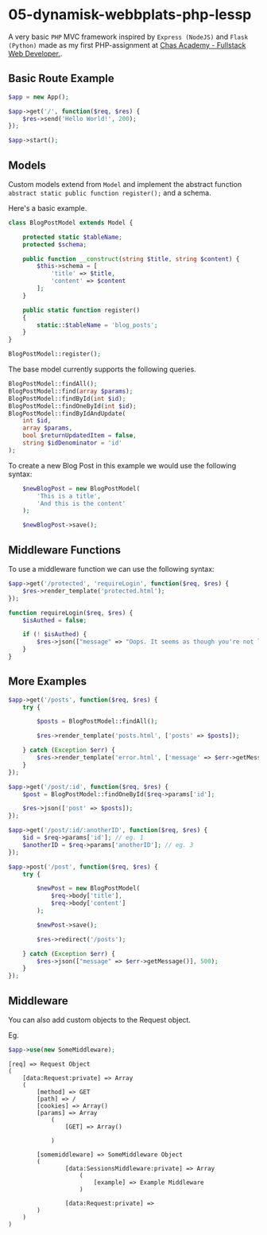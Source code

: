 # 05-dynamisk-webbplats-php-lessp

A very basic `PHP` MVC framework inspired by `Express (NodeJS)` and `Flask (Python)` made as my first PHP-assignment at [Chas Academy - Fullstack Web Developer.](https://chasacademy.se "Chas Academy").

## Basic Route Example

```php
$app = new App();

$app->get('/', function($req, $res) {
    $res->send('Hello World!', 200);
});

$app->start();
```

## Models

Custom models extend from `Model` and implement the abstract function `abstract static public function register();` and a schema.

Here's a basic example.

```php
class BlogPostModel extends Model {

    protected static $tableName;
    protected $schema;

    public function __construct(string $title, string $content) {
        $this->schema = [
            'title' => $title,
            'content' => $content
        ];
    }

    public static function register()
    {
        static::$tableName = 'blog_posts';
    }
}

BlogPostModel::register();

```

The base model currently supports the following queries.

```php
BlogPostModel::findAll();
BlogPostModel::find(array $params);
BlogPostModel::findById(int $id);
BlogPostModel::findOneById(int $id);
BlogPostModel::findByIdAndUpdate(
    int $id, 
    array $params, 
    bool $returnUpdatedItem = false, 
    string $idDenominator = 'id'
);
```

To create a new Blog Post in this example we would use the following syntax:

```php
    $newBlogPost = new BlogPostModel(
        'This is a title',
        'And this is the content'
    );

    $newBlogPost->save();
```

## Middleware Functions

To use a middleware function we can use the following syntax:

```php
$app->get('/protected', 'requireLogin', function($req, $res) {
    $res->render_template('protected.html');
});

function requireLogin($req, $res) {
    $isAuthed = false;

    if (! $isAuthed) {
        $res->json(["message" => "Oops. It seems as though you're not logged in."], 401);
    }
}
```

## More Examples

```php
$app->get('/posts', function($req, $res) {
    try {

        $posts = BlogPostModel::findAll();

        $res->render_template('posts.html', ['posts' => $posts]);

    } catch (Exception $err) {
        $res->render_template('error.html', ['message' => $err->getMessage()], 500)
    }
});

$app->get('/post/:id', function($req, $res) {
    $post = BlogPostModel::findOneById($req->params['id'];

    $res->json(['post' => $posts]);
});

$app->get('/post/:id/:anotherID', function($req, $res) {
    $id = $req->params['id']; // eg. 1
    $anotherID = $req->params['anotherID']; // eg. 3
});

$app->post('/post', function($req, $res) {
    try {

        $newPost = new BlogPostModel(
            $req->body['title'],
            $req->body['content']
        );

        $newPost->save();

        $res->redirect('/posts');

    } catch (Exception $err) {
        $res->json(["message" => $err->getMessage()], 500);
    }
});
```

## Middleware

You can also add custom objects to the Request object.

Eg.

```php
$app->use(new SomeMiddleware);
```

```
[req] => Request Object
(
    [data:Request:private] => Array
    (
        [method] => GET
        [path] => /
        [cookies] => Array()
        [params] => Array
            (
                [GET] => Array()

            )

        [somemiddleware] => SomeMiddleware Object
        (
                [data:SessionsMiddleware:private] => Array
                    (
                        [example] => Example Middleware
                    )

                [data:Request:private] => 
        )
    )
)
```